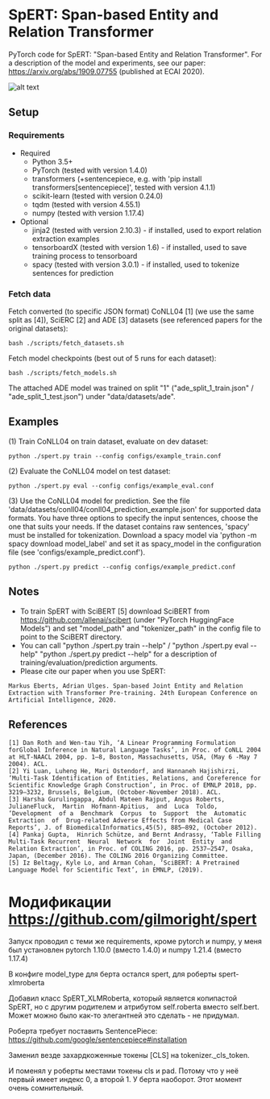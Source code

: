 # SpERT: Span-based Entity and Relation Transformer
PyTorch code for SpERT: "Span-based Entity and Relation Transformer". For a description of the model and experiments, see our paper: https://arxiv.org/abs/1909.07755 (published at ECAI 2020).

![alt text](http://deepca.cs.hs-rm.de/img/deepca/spert.png)

## Setup
### Requirements
- Required
  - Python 3.5+
  - PyTorch (tested with version 1.4.0)
  - transformers (+sentencepiece, e.g. with 'pip install transformers[sentencepiece]', tested with version 4.1.1)
  - scikit-learn (tested with version 0.24.0)
  - tqdm (tested with version 4.55.1)
  - numpy (tested with version 1.17.4)
- Optional
  - jinja2 (tested with version 2.10.3) - if installed, used to export relation extraction examples
  - tensorboardX (tested with version 1.6) - if installed, used to save training process to tensorboard
  - spacy (tested with version 3.0.1) - if installed, used to tokenize sentences for prediction

### Fetch data
Fetch converted (to specific JSON format) CoNLL04 \[1\] (we use the same split as \[4\]), SciERC \[2\] and ADE \[3\] datasets (see referenced papers for the original datasets):
```
bash ./scripts/fetch_datasets.sh
```

Fetch model checkpoints (best out of 5 runs for each dataset):
```
bash ./scripts/fetch_models.sh
```
The attached ADE model was trained on split "1" ("ade_split_1_train.json" / "ade_split_1_test.json") under "data/datasets/ade".

## Examples
(1) Train CoNLL04 on train dataset, evaluate on dev dataset:
```
python ./spert.py train --config configs/example_train.conf
```

(2) Evaluate the CoNLL04 model on test dataset:
```
python ./spert.py eval --config configs/example_eval.conf
```

(3) Use the CoNLL04 model for prediction. See the file 'data/datasets/conll04/conll04_prediction_example.json' for supported data formats. You have three options to specify the input sentences, choose the one that suits your needs. If the dataset contains raw sentences, 'spacy' must be installed for tokenization. Download a spacy model via 'python -m spacy download model_label' and set it as spacy_model in the configuration file (see 'configs/example_predict.conf'). 
```
python ./spert.py predict --config configs/example_predict.conf
```

## Notes
- To train SpERT with SciBERT \[5\] download SciBERT from https://github.com/allenai/scibert (under "PyTorch HuggingFace Models") and set "model_path" and "tokenizer_path" in the config file to point to the SciBERT directory.
- You can call "python ./spert.py train --help" / "python ./spert.py eval --help" "python ./spert.py predict --help" for a description of training/evaluation/prediction arguments.
- Please cite our paper when you use SpERT: <br/>
```
Markus Eberts, Adrian Ulges. Span-based Joint Entity and Relation Extraction with Transformer Pre-training. 24th European Conference on Artificial Intelligence, 2020.
```

## References
```
[1] Dan Roth and Wen-tau Yih, ‘A Linear Programming Formulation forGlobal Inference in Natural Language Tasks’, in Proc. of CoNLL 2004 at HLT-NAACL 2004, pp. 1–8, Boston, Massachusetts, USA, (May 6 -May 7 2004). ACL.
[2] Yi Luan, Luheng He, Mari Ostendorf, and Hannaneh Hajishirzi, ‘Multi-Task Identification of Entities, Relations, and Coreference for Scientific Knowledge Graph Construction’, in Proc. of EMNLP 2018, pp. 3219–3232, Brussels, Belgium, (October-November 2018). ACL.
[3] Harsha Gurulingappa, Abdul Mateen Rajput, Angus Roberts, JulianeFluck,  Martin  Hofmann-Apitius,  and  Luca  Toldo,  ‘Development  of a  Benchmark  Corpus  to  Support  the  Automatic  Extraction  of  Drug-related Adverse Effects from Medical Case Reports’, J. of BiomedicalInformatics,45(5), 885–892, (October 2012).
[4] Pankaj Gupta,  Hinrich Schütze, and Bernt Andrassy, ‘Table Filling Multi-Task Recurrent  Neural  Network  for  Joint  Entity  and  Relation Extraction’, in Proc. of COLING 2016, pp. 2537–2547, Osaka, Japan, (December 2016). The COLING 2016 Organizing Committee.
[5] Iz Beltagy, Kyle Lo, and Arman Cohan, ‘SciBERT: A Pretrained Language Model for Scientific Text’, in EMNLP, (2019).
```

# Модификации https://github.com/gilmoright/spert
Запуск проводил с теми же requirements, кроме pytorch и numpy, у меня был установлен pytorch 1.10.0 (вместо 1.4.0) и numpy 1.21.4 (вместо 1.17.4)

В конфиге model_type для берта остался spert, для роберты spert-xlmroberta

Добавил класс SpERT_XLMRoberta, который является копипастой SpERT, но с другим родителем и атрибутом self.roberta вместо self.bert. Может можно было как-то элегантней это сделать - не придумал.

Роберта требует поставить SentencePiece: https://github.com/google/sentencepiece#installation

Заменил везде захардкоженные токены [CLS] на tokenizer._cls_token.

И поменял у роберты местами токены cls и pad. Потому что у неё первый имеет индекс 0, а второй 1. У берта наоборот. Этот момент очень сомнительный.